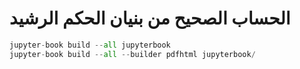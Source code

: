 # الحساب الصحيح من بنيان الحكم الرشيد

```python
jupyter-book build --all jupyterbook
jupyter-book build --all --builder pdfhtml jupyterbook/
```